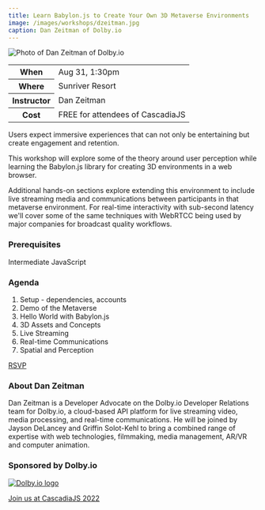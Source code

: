 ```yaml
---
title: Learn Babylon.js to Create Your Own 3D Metaverse Environments
image: /images/workshops/dzeitman.jpg
caption: Dan Zeitman of Dolby.io
---
```

<div class="person"><div class="person-photo"><img src="/images/workshops/dzeitman.jpg" alt="Photo of Dan Zeitman of Dolby.io"/></div></div>

<table>
    <tr><th>When</th><td>Aug 31, 1:30pm</td></tr>
    <tr><th>Where</th><td>Sunriver Resort</td></tr>
    <tr><th>Instructor</th><td>Dan Zeitman</td></tr>
    <tr><th>Cost</th><td>FREE for attendees of CascadiaJS</td></tr>
</table>

Users expect immersive experiences that can not only be entertaining but create engagement and retention.

This workshop will explore some of the theory around user perception while learning the Babylon.js library for creating 3D environments in a web browser.

Additional hands-on sections explore extending this environment to include live streaming media and communications between participants in that metaverse environment. For real-time interactivity with sub-second latency we'll cover some of the same techniques with WebRTCC being used by major companies for broadcast quality workflows.

### Prerequisites

Intermediate JavaScript

### Agenda

1. Setup - dependencies, accounts
2. Demo of the Metaverse
3. Hello World with Babylon.js
4. 3D Assets and Concepts
5. Live Streaming
6. Real-time Communications
7. Spatial and Perception

<div class="cta"><a href="/home/dashboard">RSVP</a></div>

### About Dan Zeitman

Dan Zeitman is a Developer Advocate on the Dolby.io Developer Relations team for Dolby.io, a cloud-based API platform for live streaming video, media processing, and real-time communications. He will be joined by Jayson DeLancey and Griffin Solot-Kehl to bring a combined range of expertise with web technologies, filmmaking, media management, AR/VR and computer animation.

### Sponsored by Dolby.io

[![Dolby.io logo](/images/sponsors/dolby.svg)](/sponsors/dolby)

<div class="cta"><a href="/tickets">Join us at CascadiaJS 2022</a></div>
